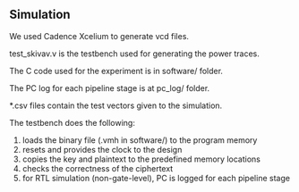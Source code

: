 ## Simulation
We used Cadence Xcelium to generate vcd files. 

test_skivav.v is the testbench used for generating the power traces. 

The C code used for the experiment is in software/ folder. 

The PC log for each pipeline stage is at pc_log/ folder.

*.csv files contain the test vectors given to the simulation.

The testbench does the following:
1. loads the binary file (.vmh in software/) to the program memory
2. resets and provides the clock to the design
3. copies the key and plaintext to the predefined memory locations
4. checks the correctness of the ciphertext
5. for RTL simulation (non-gate-level), PC is logged for each pipeline stage
